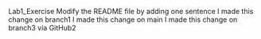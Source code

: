Lab1_Exercise
Modify the README file by adding one sentence
I made this change on branch1
I made this change on main
I made this change on branch3 via GitHub2
